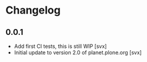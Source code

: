# Changelog


## 0.0.1

- Add first CI tests, this is still WIP [svx]
- Initial update to version 2.0 of planet.plone.org [svx]

